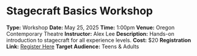# Stagecraft Basics Workshop

**Type:** Workshop
**Date:** May 25, 2025
**Time:** 1:00pm
**Venue:** Oregon Contemporary Theatre
**Instructor:** Alex Lee
**Description:** Hands-on introduction to stagecraft for all experience levels.
**Cost:** $20
**Registration Link:** [Register Here](#)
**Target Audience:** Teens & Adults
